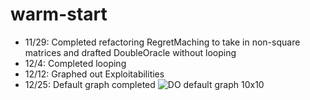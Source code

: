 # warm-start

- 11/29: Completed refactoring RegretMaching to take in non-square matrices and drafted DoubleOracle without looping
- 12/4: Completed looping
- 12/12: Graphed out Exploitabilities
- 12/25: Default graph completed
![DO default graph 10x10](https://github.com/wanghungjen/warm-start/assets/118393953/b3612daf-f4e5-4f77-b76e-10e3b20cb285)
